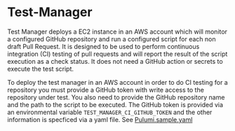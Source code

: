 # Test-Manager

Test Manager deploys a EC2 instance in an AWS account which will monitor a configured GitHub repository and run a configured script for each non draft Pull Request. It is designed to be used to perform continuous integration (CI) testing of pull requests and will report the result of the script execution as a check status. It does not need a GitHub action or secrets to execute the test script.

To deploy the test manager in an AWS account in order to do CI testing for a repository you must provide a GitHub token with write access to the repository under test. You also need to provide the GitHub repository name and the path to the script to be executed. The GitHub token is provided via an environmental variable `TEST_MANAGER_CI_GITHUB_TOKEN` and the other information is specficed via a yaml file. See [Pulumi.sample.yaml](aws-deploy/Pulumi.sample.yaml) 